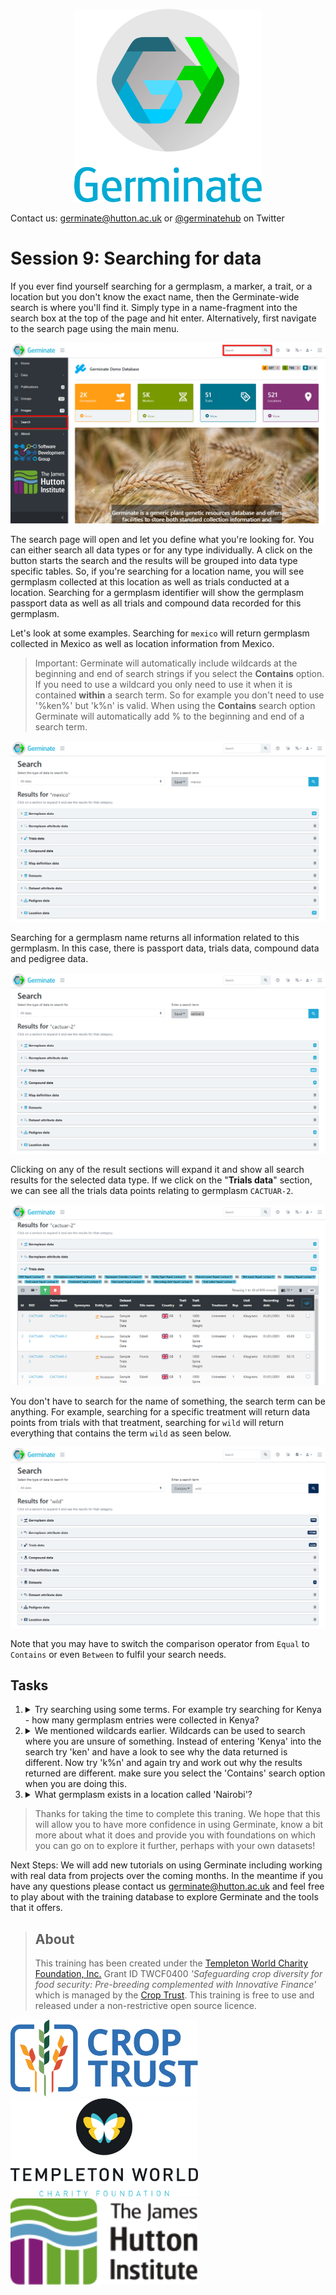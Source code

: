 <!-- Use these horrible HTML tag attributes because Markdown only supports limited HTML/CSS -->
<p align="center">
  <img src="img/germinate-square-name.svg" width="300" alt="Germinate">
</p>

Contact us: [germinate@hutton.ac.uk](mailto:germinate@hutton.ac.uk) or [@germinatehub](https://www.twitter.com/germinatehub) on Twitter

# Session 9: Searching for data

If you ever find yourself searching for a germplasm, a marker, a trait, or a location but you don't know the exact name, then the Germinate-wide search is where you'll find it. Simply type in a name-fragment into the search box at the top of the page and hit enter. Alternatively, first navigate to the search page using the main menu.

<img src="session-9/search-interface.png" style="max-width: 100%;" alt="Search feature location on the web interface">

The search page will open and let you define what you're looking for. You can either search all data types or for any type individually. A click on the button starts the search and the results will be grouped into data type specific tables. So, if you're searching for a location name, you will see germplasm collected at this location as well as trials conducted at a location. Searching for a germplasm identifier will show the germplasm passport data as well as all trials and compound data recorded for this germplasm.

Let's look at some examples. Searching for `mexico` will return germplasm collected in Mexico as well as location information from Mexico.

> Important: Germinate will automatically include wildcards at the beginning and end of search strings if you select the **Contains** option. If you need to use a wildcard you only need to use it when it is contained **within** a search term. So for example you don't need to use '%ken%' but 'k%n' is valid. When using the **Contains** search option Germinate will automatically add % to the beginning and end of a search term.

<img src="session-9/search-example-location.png" style="max-width: 100%;" alt="Example of a search: Locations"> 

Searching for a germplasm name returns all information related to this germplasm. In this case, there is passport data, trials data, compound data and pedigree data.

<img src="session-9/search-example-germplasm.png" style="max-width: 100%;" alt="Example of a search: Germplasm"> 

Clicking on any of the result sections will expand it and show all search results for the selected data type. If we click on the "**Trials data**" section, we can see all the trials data points relating to germplasm `CACTUAR-2`.

<img src="session-9/search-example-germplasm-expanded.png" style="max-width: 100%;" alt="Example of a search: Germplasm expanded"> 

You don't have to search for the name of something, the search term can be anything. For example, searching for a specific treatment will return data points from trials with that treatment, searching for `wild` will return everything that contains the term `wild` as seen below.

<img src="session-9/search-example-wild.png" style="max-width: 100%;" alt="Example of a search: 'Wild''"> 

Note that you may have to switch the comparison operator from `Equal` to `Contains` or even `Between` to fulfil your search needs.

## Tasks

1. <details><summary>Try searching using some terms. For example try searching for Kenya - how many germplasm entries were collected in Kenya? </summary>Answer: There are 8 plant lines that are located in Kenya.</details>
2. <details><summary>We mentioned wildcards earlier. Wildcards can be used to search where you are unsure of something. Instead of entering 'Kenya' into the search try 'ken' and have a look to see why the data returned is different. Now try 'k%n' and again try and work out why the results returned are different. make sure you select the 'Contains' search option when you are doing this.</summary>Answer: 'Kenya' will only return matches that contain the word 'Kenya' in it. 'ken' gets expanded to '%ken%' which is for anything that contains those characters which also includes a site in Uzbekistan. 'k%n' is anything that has a 'k' then something then an 'n' which is much more common and includes a wide variety of different matches in Germinate.</details>
3. <details><summary>What germplasm exists in a location called 'Nairobi'?</summary>Answer: There are 4 lines that are assigned to a location called 'Nairobi'. To do this just enter the search term then choose the 'Location data' results tab.</details>



> Thanks for taking the time to complete this traning. We hope that this will allow you to have more confidence in using Germinate, know a bit more about what it does and provide you with foundations on which you can go on to explore it further, perhaps with your own datasets!

Next Steps:  We will add new tutorials on using Germinate including working with real data from projects over the coming months. In the meantime if you have any questions please contact us [germinate@hutton.ac.uk](mailto:germinate@hutton.ac.uk) and feel free to play about with the training database to explore Germinate and the tools that it offers.


> ## About
> This training has been created under the [Templeton World Charity Foundation, Inc.](https://www.templetonworldcharity.org/) Grant ID TWCF0400 *'Safeguarding crop diversity for food security: Pre-breeding complemented with Innovative Finance'* which is managed by the [Crop Trust](https://www.croptrust.org/). This training is free to use and released under a non-restrictive open source licence.

<div class="logos">
  <img src="img/crop-trust.svg" width="300" alt="Crop Trust">
  <img src="img/templeton.svg" width="300" alt="Templeton World Charity Foundation">
  <img src="img/hutton.svg" width="300" alt="The James Hutton Institute">
</div>